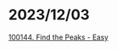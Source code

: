 # 2023/12/03
[100144. Find the Peaks - Easy](https://leetcode.com/contest/weekly-contest-374/problems/find-the-peaks/)